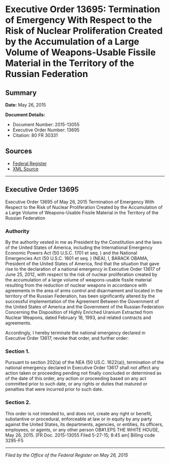 # Executive Order 13695: Termination of Emergency With Respect to the Risk of Nuclear Proliferation Created by the Accumulation of a Large Volume of Weapons-Usable Fissile Material in the Territory of the Russian Federation

## Summary

**Date:** May 26, 2015

**Document Details:**
- Document Number: 2015-13055
- Executive Order Number: 13695
- Citation: 80 FR 30331

## Sources
- [Federal Register](https://www.federalregister.gov/documents/2015/05/28/2015-13055/termination-of-emergency-with-respect-to-the-risk-of-nuclear-proliferation-created-by-the)
- [XML Source](https://www.federalregister.gov/documents/full_text/xml/2015/05/28/2015-13055.xml)

---

## Executive Order 13695

Executive Order 13695 of May 26, 2015
Termination of Emergency With Respect to the Risk of Nuclear Proliferation Created by the Accumulation of a Large Volume of Weapons-Usable Fissile Material in the Territory of the Russian Federation
### Authority

By the authority vested in me as President by the Constitution and the laws of the United States of America, including the International Emergency Economic Powers Act (50 U.S.C. 1701 
et seq.
) and the National Emergencies Act (50 U.S.C. 1601 
et seq.
) (NEA),
I, BARACK OBAMA, President of the United States of America, find that the situation that gave rise to the declaration of a national emergency in Executive Order 13617 of June 25, 2012, with respect to the risk of nuclear proliferation created by the accumulation of a large volume of weapons-usable fissile material resulting from the reduction of nuclear weapons in accordance with agreements in the area of arms control and disarmament and located in the territory of the Russian Federation, has been significantly altered by the successful implementation of the Agreement Between the Government of the United States of America and the Government of the Russian Federation Concerning the Disposition of Highly Enriched Uranium Extracted from Nuclear Weapons, dated February 18, 1993, and related contracts and agreements.

Accordingly, I hereby terminate the national emergency declared in Executive Order 13617, revoke that order, and further order:
### Section 1.

Pursuant to section 202(a) of the NEA (50 US.C. 1622(a)), termination of the national emergency declared in Executive Order 13617 shall not affect any action taken or proceeding pending not finally concluded or determined as of the date of this order, any action or proceeding based on any act committed prior to such date, or any rights or duties that matured or penalties that were incurred prior to such date.
### Section 2.

This order is not intended to, and does not, create any right or benefit, substantive or procedural, enforceable at law or in equity by any party against the United States, its departments, agencies, or entities, its officers, employees, or agents, or any other person
OB#1.EPS
THE WHITE HOUSE,
May 26, 2015.
[FR Doc. 2015-13055 
Filed 5-27-15; 8:45 am]
Billing code 3295-F5

---

*Filed by the Office of the Federal Register on May 26, 2015*
